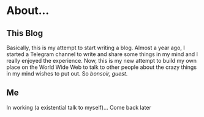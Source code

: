 # About...

## This Blog

Basically, this is my attempt to start writing a blog. Almost a year ago,
I started a Telegram channel to write and share some things in my mind and
I really enjoyed the experience. Now, this is my new attempt to build my own place
on the World Wide Web to talk to other people about the crazy things in my mind
wishes to put out. So _bonsoir, guest_.

## Me

In working (a existential talk to myself)... Come back later 

